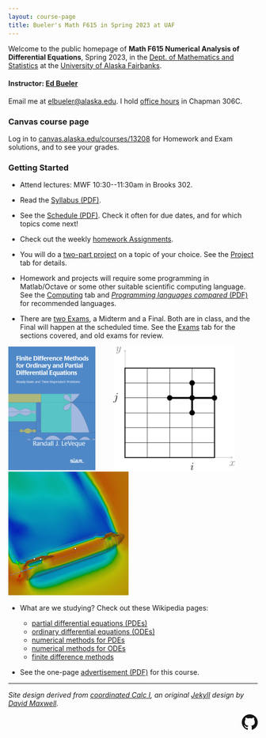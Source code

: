 ```yaml
---
layout: course-page
title: Bueler's Math F615 in Spring 2023 at UAF
---
```


Welcome to the public homepage of **Math F615 Numerical Analysis of Differential Equations**, Spring 2023, in the [Dept. of Mathematics and Statistics](http://www.uaf.edu/dms/) at the [University of Alaska Fairbanks](http://www.uaf.edu/).

#### Instructor:  [Ed Bueler](http://bueler.github.io/)

Email me at [elbueler@alaska.edu](mailto:elbueler@alaska.edu).  I hold [office hours](http://bueler.github.io/OffHrs.htm) in Chapman 306C.

### Canvas course page

Log in to [canvas.alaska.edu/courses/13208](https://canvas.alaska.edu/courses/13208) for Homework and Exam solutions, and to see your grades.

### Getting Started

* Attend lectures: MWF 10:30--11:30am in Brooks 302.

* Read the [Syllabus (PDF)](assets/general/S23/syllabus.pdf).

* See the [Schedule (PDF)](assets/general/S23/schedule.pdf).  Check it often for due dates, and for which topics come next!

* Check out the weekly [homework Assignments](homework.html).

* You will do a [two-part project](project.html) on a topic of your choice.  See the [Project](project.html) tab for details.

* Homework and projects will require some programming in Matlab/Octave or some other suitable scientific computing language.  See the [Computing](computing.html) tab and [_Programming languages compared_ (PDF)](https://bueler.github.io/compareMOP.pdf) for recommended languages.

* There are [two Exams](exams.html), a Midterm and a Final.  Both are in class, and the Final will happen at the scheduled time.  See the [Exams](exams.html) tab for the sections covered, and old exams for review.

[<img src="assets/images/leveque.jpg" height="250">](https://my.siam.org/Store/Product/viewproduct/?ProductId=998 "the textbook") &nbsp; &nbsp; &nbsp; &nbsp; [<img src="assets/images/stencil.png" height="250">](https://en.wikipedia.org/wiki/Finite_difference_method "finite difference method") &nbsp; &nbsp; &nbsp; &nbsp; [<img src="assets/images/Starship-simul-3.png" height="250">](https://en.wikipedia.org/wiki/Computational_fluid_dynamics "computational fluid dynamics")

* What are we studying?  Check out these Wikipedia pages:

    * [partial differential equations (PDEs)](https://en.wikipedia.org/wiki/Partial_differential_equation)
    * [ordinary differential equations (ODEs)](https://en.wikipedia.org/wiki/Ordinary_differential_equation)
    * [numerical methods for PDEs](https://en.wikipedia.org/wiki/Numerical_methods_for_partial_differential_equations)
    * [numerical methods for ODEs](https://en.wikipedia.org/wiki/Numerical_methods_for_ordinary_differential_equations)
    * [finite difference methods](https://en.wikipedia.org/wiki/Finite_difference_method)

* See the one-page [advertisement (PDF)](assets/general/S23/advert.pdf) for this course.

---
_Site design derived from [coordinated Calc I](https://uaf-math251.github.io/), an original [Jekyll](https://jekyllrb.com/) design by [David Maxwell](https://damaxwell.github.io/)._

[<img src="assets/images/GitHub-Mark-32px.png" align="right">](https://github.com/bueler/nade "github repository for this site")
